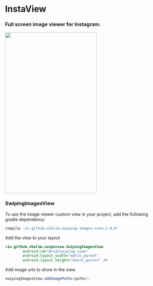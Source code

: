 # InstaView
### Full screen image viewer for Instagram.
<img src="https://lh3.googleusercontent.com/QveoFSrfzwiKhotcjFKWbAWhbdqqjpS55FxPIc8dlMvyMvNOnnDhsYG439Vpxco9kjjep0roQSB-xGLyayYZ1mNxIgkktjOZOwuj5sVnpoioZSTWZ1-7dNHPMUAMbhepdQ0PLA" height="526" width="300" >

### SwipingImagesView
To use the image viewer custom view in your project, add the following gradle dependency:
```gradle
compile 'io.github.skalim:swiping-images-view:1.0.0'
```

Add the view to your layout
```xml
<io.github.skalim.swipeview.SwipingImagesView
        android:id="@+id/swiping_view"
        android:layout_width="match_parent"
        android:layout_height="match_parent" />
```

Add image urls to show in the view
```java
swipingImagesView.addImagePaths(paths);
```



